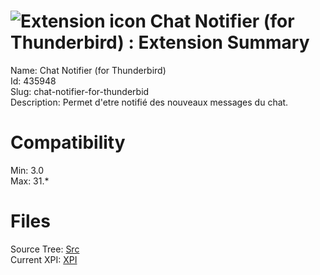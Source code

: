 # ![Extension icon](https://addons.thunderbird.net/user-media/addon_icons/435/435948-64.png?modified=1368026426) Chat Notifier (for Thunderbird) : Extension Summary

Name: Chat Notifier (for Thunderbird)  
Id: 435948  
Slug: chat-notifier-for-thunderbid  
Description: Permet d'etre notifié des nouveaux messages du chat.
  

# Compatibility
Min: 3.0  
Max: 31.*  

# Files

Source Tree: [Src](C:/Dev/Thunderbird/ThunderKdB/xall/xOther/435948-chat-notifier-for-thunderbid/src)  
Current XPI: [XPI](C:/Dev/Thunderbird/ThunderKdB/xall/xOther/435948-chat-notifier-for-thunderbid/xpi)  



